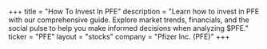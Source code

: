 +++
title = "How To Invest In PFE"
description = "Learn how to invest in PFE with our comprehensive guide. Explore market trends, financials, and the social pulse to help you make informed decisions when analyzing $PFE."
ticker = "PFE"
layout = "stocks"
company = "Pfizer Inc. (PFE)"
+++

